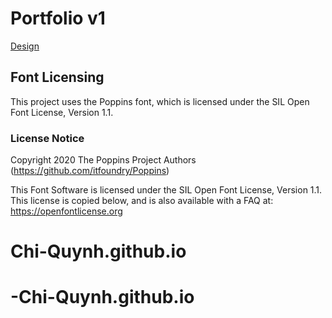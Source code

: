 # Portfolio v1

[Design](https://www.figma.com/file/xY9gRCJV7BtcAALFLKM0Li/Portfolio?type=design&node-id=0%3A1&mode=design&t=83GTpWAeCjWBOCG6-1)

## Font Licensing

This project uses the Poppins font, which is licensed under the SIL Open Font License, Version 1.1.

### License Notice

Copyright 2020 The Poppins Project Authors (https://github.com/itfoundry/Poppins)

This Font Software is licensed under the SIL Open Font License, Version 1.1. This license is copied below, and is also available with a FAQ at: https://openfontlicense.org
# Chi-Quynh.github.io
# -Chi-Quynh.github.io
